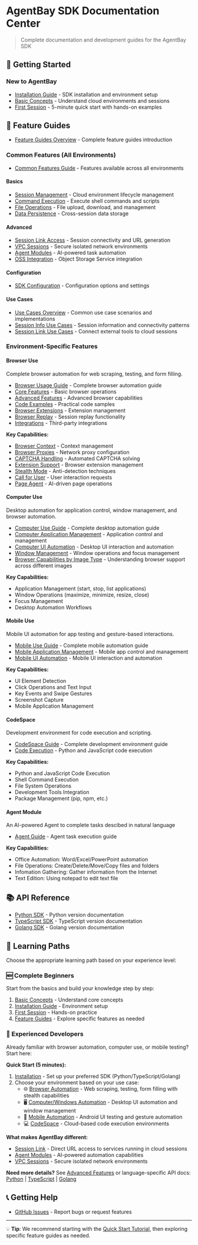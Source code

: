 # AgentBay SDK Documentation Center

> Complete documentation and development guides for the AgentBay SDK

## 📖 Getting Started

### New to AgentBay
- [Installation Guide](quickstart/installation.md) - SDK installation and environment setup
- [Basic Concepts](quickstart/basic-concepts.md) - Understand cloud environments and sessions
- [First Session](quickstart/first-session.md) - 5-minute quick start with hands-on examples


## 🔧 Feature Guides

- [Feature Guides Overview](guides/README.md) - Complete feature guides introduction

### Common Features (All Environments)
- [Common Features Guide](guides/common-features/README.md) - Features available across all environments

#### Basics
- [Session Management](guides/common-features/basics/session-management.md) - Cloud environment lifecycle management
- [Command Execution](guides/common-features/basics/command-execution.md) - Execute shell commands and scripts
- [File Operations](guides/common-features/basics/file-operations.md) - File upload, download, and management
- [Data Persistence](guides/common-features/basics/data-persistence.md) - Cross-session data storage

#### Advanced
- [Session Link Access](guides/common-features/advanced/session-link-access.md) - Session connectivity and URL generation
- [VPC Sessions](guides/common-features/advanced/vpc-sessions.md) - Secure isolated network environments
- [Agent Modules](guides/common-features/advanced/agent-modules.md) - AI-powered task automation
- [OSS Integration](guides/common-features/advanced/oss-integration.md) - Object Storage Service integration

#### Configuration
- [SDK Configuration](guides/common-features/configuration/sdk-configuration.md) - Configuration options and settings

#### Use Cases
- [Use Cases Overview](guides/common-features/use-cases/README.md) - Common use case scenarios and implementations
- [Session Info Use Cases](guides/common-features/use-cases/session-info-use-cases.md) - Session information and connectivity patterns
- [Session Link Use Cases](guides/common-features/use-cases/session-link-use-cases.md) - Connect external tools to cloud sessions

### Environment-Specific Features

#### Browser Use
Complete browser automation for web scraping, testing, and form filling.

- [Browser Usage Guide](guides/browser-use/README.md) - Complete browser automation guide
- [Core Features](guides/browser-use/core-features.md) - Basic browser operations
- [Advanced Features](guides/browser-use/advance-features.md) - Advanced browser capabilities
- [Code Examples](guides/browser-use/code-example.md) - Practical code samples
- [Browser Extensions](guides/browser-use/browser-extensions.md) - Extension management
- [Browser Replay](guides/browser-use/browser-replay.md) - Session replay functionality
- [Integrations](guides/browser-use/integrations.md) - Third-party integrations

**Key Capabilities:**
- [Browser Context](guides/browser-use/core-features/browser-context.md) - Context management
- [Browser Proxies](guides/browser-use/core-features/browser-proxies.md) - Network proxy configuration
- [CAPTCHA Handling](guides/browser-use/core-features/captcha.md) - Automated CAPTCHA solving
- [Extension Support](guides/browser-use/core-features/extension.md) - Browser extension management
- [Stealth Mode](guides/browser-use/core-features/stealth-mode.md) - Anti-detection techniques
- [Call for User](guides/browser-use/core-features/call-for-user.md) - User interaction requests
- [Page Agent](guides/browser-use/advance-features/page-use-agent.md) - AI-driven page operations

#### Computer Use
Desktop automation for application control, window management, and browser automation.

- [Computer Use Guide](guides/computer-use/README.md) - Complete desktop automation guide
- [Computer Application Management](guides/computer-use/computer-application-management.md) - Application control and management
- [Computer UI Automation](guides/computer-use/computer-ui-automation.md) - Desktop UI interaction and automation
- [Window Management](guides/computer-use/window-management.md) - Window operations and focus management
- [Browser Capabilities by Image Type](guides/computer-use/browser-capabilities-by-image-type.md) - Understanding browser support across different images

**Key Capabilities:**
- Application Management (start, stop, list applications)
- Window Operations (maximize, minimize, resize, close)
- Focus Management
- Desktop Automation Workflows

#### Mobile Use
Mobile UI automation for app testing and gesture-based interactions.

- [Mobile Use Guide](guides/mobile-use/README.md) - Complete mobile automation guide
- [Mobile Application Management](guides/mobile-use/mobile-application-management.md) - Mobile app control and management
- [Mobile UI Automation](guides/mobile-use/mobile-ui-automation.md) - Mobile UI interaction and automation

**Key Capabilities:**
- UI Element Detection
- Click Operations and Text Input
- Key Events and Swipe Gestures
- Screenshot Capture
- Mobile Application Management

#### CodeSpace
Development environment for code execution and scripting.

- [CodeSpace Guide](guides/codespace/README.md) - Complete development environment guide
- [Code Execution](guides/codespace/code-execution.md) - Python and JavaScript code execution

**Key Capabilities:**
- Python and JavaScript Code Execution
- Shell Command Execution
- File System Operations
- Development Tools Integration
- Package Management (pip, npm, etc.)

#### Agent Module
An AI-powered Agent to complete tasks descibed in natural language

- [Agent Guide](guides/agent/README.md) - Agent task execution guide

**Key Capabilities:**
- Office Automation: Word/Excel/PowerPoint automation
- File Operations: Create/Delete/Move/Copy files and folders
- Infomation Gathering: Gather information from the Internet
- Text Edition: Using notepad to edit text file

## 📚 API Reference

- [Python SDK](../python/README.md) - Python version documentation
- [TypeScript SDK](../typescript/README.md) - TypeScript version documentation
- [Golang SDK](../golang/README.md) - Golang version documentation

## 🚀 Learning Paths

Choose the appropriate learning path based on your experience level:

### 🆕 Complete Beginners
Start from the basics and build your knowledge step by step:
1. [Basic Concepts](quickstart/basic-concepts.md) - Understand core concepts
2. [Installation Guide](quickstart/installation.md) - Environment setup
3. [First Session](quickstart/first-session.md) - Hands-on practice
4. [Feature Guides](guides/README.md) - Explore specific features as needed

### 🚀 Experienced Developers
Already familiar with browser automation, computer use, or mobile testing? Start here:

**Quick Start (5 minutes):**
1. [Installation](quickstart/installation.md) - Set up your preferred SDK (Python/TypeScript/Golang)
2. Choose your environment based on your use case:
   - 🌐 [Browser Automation](guides/browser-use/README.md) - Web scraping, testing, form filling with stealth capabilities
   - 🖥️ [Computer/Windows Automation](guides/computer-use/README.md) - Desktop UI automation and window management
   - 📱 [Mobile Automation](guides/mobile-use/README.md) - Android UI testing and gesture automation
   - 💻 [CodeSpace](guides/codespace/README.md) - Cloud-based code execution environments

**What makes AgentBay different:**
- [Session Link](guides/common-features/advanced/session-link-access.md) - Direct URL access to services running in cloud sessions
- [Agent Modules](guides/common-features/advanced/agent-modules.md) - AI-powered automation capabilities
- [VPC Sessions](guides/common-features/advanced/vpc-sessions.md) - Secure isolated network environments

**Need more details?** See [Advanced Features](guides/common-features/advanced/README.md) or language-specific API docs: [Python](../python/README.md) | [TypeScript](../typescript/README.md) | [Golang](../golang/README.md)

## 📞 Getting Help

- [GitHub Issues](https://github.com/aliyun/wuying-agentbay-sdk/issues) - Report bugs or request features

---

💡 **Tip**: We recommend starting with the [Quick Start Tutorial](quickstart/README.md), then exploring specific feature guides as needed.
